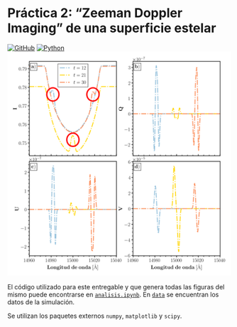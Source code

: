 # Práctica 2: “Zeeman Doppler Imaging” de una superficie estelar
[![GitHub](https://img.shields.io/badge/GitHub-DavidMirabal-blue?logo=github)](https://github.com/DavidMirabal)   [![Python](https://img.shields.io/badge/Python-3.10.9-green?logo=python)](https://www.python.org/) 
![!stokes](figures/stokes_mancha_3tiempos.png)


El código utilizado para este entregable y que genera todas las figuras del mismo puede encontrarse en [`analisis.ipynb`](analisis.ipynb). En [`data`](data) se encuentran los datos de la simulación.


Se utilizan los paquetes externos `numpy`, `matplotlib` y `scipy`.

